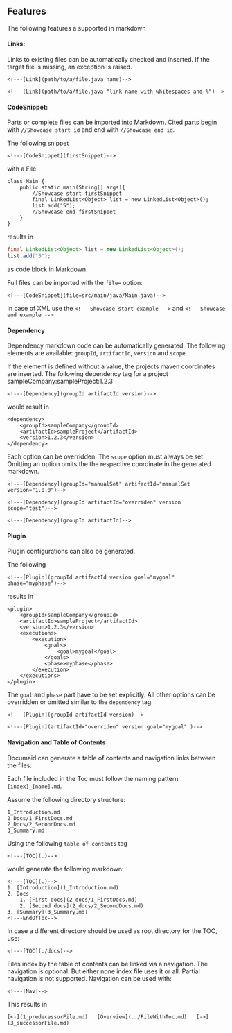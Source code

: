 ## Features
The following features a supported in markdown

#### Links:
Links to existing files can be automatically checked and inserted.
If the target file is missing, an exception is raised.
```
<!---[Link](path/to/a/file.java name)-->

<!---[Link](path/to/a/file.java "link name with whitespaces and %")-->
```

#### CodeSnippet:
Parts or complete files can be imported into Markdown. 
Cited parts begin with `//Showcase start id` and end with `//Showcase end id`.

The following snippet
```
<!---[CodeSnippet](firstSnippet)-->
```
with a File
```
class Main {
    public static main(String[] args){
        //Showcase start firstSnippet 
        final LinkedList<Object> list = new LinkedList<Object>();
        list.add("5");
        //Showcase end firstSnippet
    }
}
```
results in 
```java
final LinkedList<Object> list = new LinkedList<Object>();
list.add("5");
```
as code block in Markdown.

Full files can be imported with the `file=` option:

```
<!---[CodeSnippet](file=src/main/java/Main.java)-->
```

In case of XML use the `<!-- Showcase start example -->` and `<!-- Showcase end example -->`

#### Dependency
Dependency markdown code can be automatically generated.
The following elements are available: `groupId`, `artifactId`, `version` and `scope`.

If the element is defined without a value, the projects maven coordinates are inserted.
The following dependency tag for a project sampleCompany:sampleProject:1.2.3
```
<!---[Dependency](groupId artifactId version)-->
```
would result in
``` 
<dependency>
    <groupId>sampleCompany</groupId>
    <artifactId>sampleProject</artifactId>
    <version>1.2.3</version>
</dependency>
```

Each option can be overridden. The `scope` option must always be set. 
Omitting an option omits the the respective coordinate in the generated markdown.
```
<!---[Dependency](groupId="manualSet" artifactId="manualSet version="1.0.0")-->

<!---[Dependency](groupId artifactId="overriden" version scope="test")-->

<!---[Dependency](groupId artifactId)-->
```

#### Plugin
Plugin configurations can also be generated.

The following
```
<!---[Plugin](groupId artifactId version goal="mygoal" phase="myphase")-->
```
results in 
```
<plugin>
    <groupId>sampleCompany</groupId>
    <artifactId>sampleProject</artifactId>
    <version>1.2.3</version>
    <executions>
        <execution>
            <goals>
                <goal>mygoal</goal>
            </goals>
            <phase>myphase</phase>
        </execution>
    </executions>
</plugin>
```
The `goal` and `phase` part have to be set explicitly.
All other options can be overridden or omitted similar to the `dependency` tag.

```
<!---[Plugin](groupId artifactId version)-->

<!---[Plugin](artifactId="overriden" version goal="mygoal" )-->

```

#### Navigation and Table of Contents
Documaid can generate a table of contents and navigation links between the files.

Each file included in the Toc must follow the naming pattern `[index]_[name].md`.

Assume the following directory structure:
```
1_Introduction.md
2_Docs/1_FirstDocs.md
2_Docs/2_SecondDocs.md
3_Summary.md
```

Using the following `table of contents` tag

```
<!---[TOC](.)--> 
```

would generate the following markdown:
```
<!---[TOC](.)-->
1. [Introduction](1_Introduction.md)
2. Docs
    1. [First docs](2_docs/1_FirstDocs.md)
    2. [Second docs](2_docs/2_SecondDocs.md)
3. [Summary](3_Summary.md)
<!---EndOfToc-->
```
In case a different directory should be used as root directory for the TOC, use:
```
<!---[TOC](./docs)--> 
```

Files index by the table of contents can be linked via a navigation. 
The navigation is optional. But either none index file uses it or all. 
Partial navigation is not supported.
Navigation can be used with:

```
<!---[Nav]-->
```

This results in 
``` 
[<-](1_predecessorFile.md)   [Overview](../FileWithToc.md)   [->](3_successorFile.md)
```

